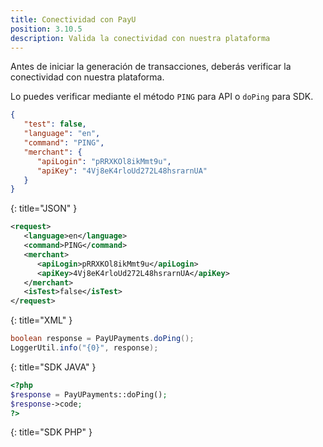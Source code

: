 ```yaml
---
title: Conectividad con PayU
position: 3.10.5
description: Valida la conectividad con nuestra plataforma
---
```


Antes de iniciar la generación de transacciones, deberás verificar la conectividad con nuestra plataforma.

Lo puedes verificar mediante el método <code id="codeinl">PING</code> para API o <code id="codeinl">doPing</code> para SDK.

~~~ json
{
   "test": false,
   "language": "en",
   "command": "PING",
   "merchant": {
      "apiLogin": "pRRXKOl8ikMmt9u",
      "apiKey": "4Vj8eK4rloUd272L48hsrarnUA"
   }
}
~~~
{: title="JSON" }
~~~ xml
<request>
   <language>en</language>
   <command>PING</command>
   <merchant>
      <apiLogin>pRRXKOl8ikMmt9u</apiLogin>
      <apiKey>4Vj8eK4rloUd272L48hsrarnUA</apiKey>
   </merchant>
   <isTest>false</isTest>
</request>
~~~
{: title="XML" }
~~~ java
boolean response = PayUPayments.doPing();
LoggerUtil.info("{0}", response);
~~~
{: title="SDK JAVA" }
~~~ php
<?php
$response = PayUPayments::doPing();
$response->code;
?>
~~~
{: title="SDK PHP" }
